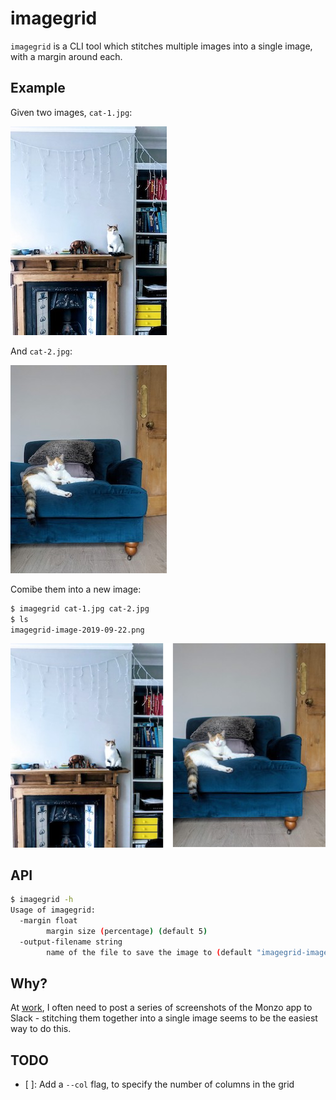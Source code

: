 # imagegrid

`imagegrid` is a CLI tool which stitches multiple images into a single image, with a margin around each.

## Example

Given two images, `cat-1.jpg`:

![Cat 1](example-images/cat-1.jpg)

And `cat-2.jpg`:

![Cat 2](example-images/cat-2.jpg)

Comibe them into a new image:

```sh
$ imagegrid cat-1.jpg cat-2.jpg
$ ls
imagegrid-image-2019-09-22.png
```

![Combined](example-images/imagegrid-image-2019-09-22.png)


## API

```sh
$ imagegrid -h
Usage of imagegrid:
  -margin float
        margin size (percentage) (default 5)
  -output-filename string
        name of the file to save the image to (default "imagegrid-image-<date>.png")
```

## Why?

At [work](https://monzo.com/), I often need to post a series of screenshots of the Monzo app to Slack - stitching them together into a single image seems to be the easiest way to do this.

## TODO

- [ ]: Add a `--col` flag, to specify the number of columns in the grid
